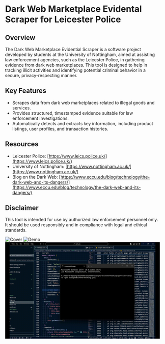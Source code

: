 # Dark Web Marketplace Evidental Scraper for Leicester Police

## Overview
The Dark Web Marketplace Evidential Scraper is a software project developed by students at the University of Nottingham, aimed at assisting law enforcement agencies, such as the Leicester Police, in gathering evidence from dark web marketplaces. This tool is designed to help in tracking illicit activities and identifying potential criminal behavior in a secure, privacy-respecting manner.

## Key Features
- Scrapes data from dark web marketplaces related to illegal goods and services.
- Provides structured, timestamped evidence suitable for law enforcement investigations.
- Automatically detects and extracts key information, including product listings, user profiles, and transaction histories.

## Resources
- Leicester Police: [https://www.leics.police.uk/](https://www.leics.police.uk/)
- University of Nottingham: [https://www.nottingham.ac.uk/](https://www.nottingham.ac.uk/)
- Blog on the Dark Web: [https://www.eccu.edu/blog/technology/the-dark-web-and-its-dangers/](https://www.eccu.edu/blog/technology/the-dark-web-and-its-dangers/)

## Disclaimer
This tool is intended for use by authorized law enforcement personnel only. It should be used responsibly and in compliance with legal and ethical standards.

![Cover](./DemoDay.png)
![Demo](./Frontend.gif)
![Demo Backend](./Backend.gif)

